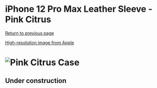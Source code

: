 # iPhone 12 Pro Max Leather Sleeve - Pink Citrus

[Return to previous page](/iphone_12)

[High-resolution image from Apple](https://store.storeimages.cdn-apple.com/8756/as-images.apple.com/is//MHYF3?wid=4500&hei=4500&fmt=png)

# ![Pink Citrus Case](/everyphone/MHYF3.png)

## Under construction
